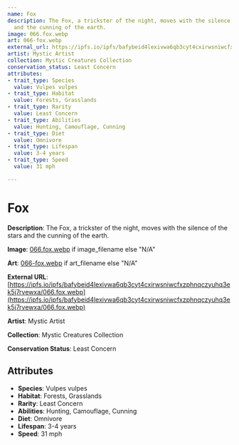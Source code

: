 ```yaml
---
name: Fox
description: The Fox, a trickster of the night, moves with the silence of the stars
  and the cunning of the earth.
image: 066.fox.webp
art: 066-fox.webp
external_url: https://ipfs.io/ipfs/bafybeid4lexivwa6qb3cyt4cxirwsniwcfxzphnqczyuhq3ek5j7rvewxa/066.fox.webp
artist: Mystic Artist
collection: Mystic Creatures Collection
conservation_status: Least Concern
attributes:
- trait_type: Species
  value: Vulpes vulpes
- trait_type: Habitat
  value: Forests, Grasslands
- trait_type: Rarity
  value: Least Concern
- trait_type: Abilities
  value: Hunting, Camouflage, Cunning
- trait_type: Diet
  value: Omnivore
- trait_type: Lifespan
  value: 3-4 years
- trait_type: Speed
  value: 31 mph

---
```


# Fox

**Description**: The Fox, a trickster of the night, moves with the silence of the stars and the cunning of the earth.

**Image**: [066.fox.webp](./066.fox.webp) if image_filename else "N/A"

**Art**: [066-fox.webp](./066-fox.webp) if art_filename else "N/A"

**External URL**: [https://ipfs.io/ipfs/bafybeid4lexivwa6qb3cyt4cxirwsniwcfxzphnqczyuhq3ek5j7rvewxa/066.fox.webp](https://ipfs.io/ipfs/bafybeid4lexivwa6qb3cyt4cxirwsniwcfxzphnqczyuhq3ek5j7rvewxa/066.fox.webp)

**Artist**: Mystic Artist

**Collection**: Mystic Creatures Collection

**Conservation Status**: Least Concern

## Attributes
- **Species**: Vulpes vulpes
- **Habitat**: Forests, Grasslands
- **Rarity**: Least Concern
- **Abilities**: Hunting, Camouflage, Cunning
- **Diet**: Omnivore
- **Lifespan**: 3-4 years
- **Speed**: 31 mph
